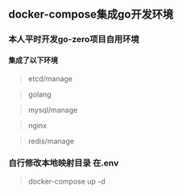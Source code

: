 ## docker-compose集成go开发环境

### 本人平时开发go-zero项目自用环境

#### 集成了以下环境

> etcd/manage

> golang

> mysql/manage

> nginx

> redis/manage

### 自行修改本地映射目录 在.env

> docker-compose up -d
